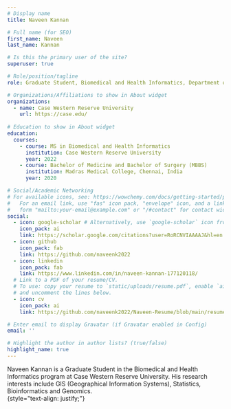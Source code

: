 ```yaml
---
# Display name
title: Naveen Kannan

# Full name (for SEO)
first_name: Naveen
last_name: Kannan

# Is this the primary user of the site?
superuser: true

# Role/position/tagline
role: Graduate Student, Biomedical and Health Informatics, Department of Population and Quantitative Health Sciences

# Organizations/Affiliations to show in About widget
organizations:
  - name: Case Western Reserve University
    url: https://case.edu/
    
# Education to show in About widget
education:
  courses:
    - course: MS in Biomedical and Health Informatics
      institution: Case Western Reserve University
      year: 2022
    - course: Bachelor of Medicine and Bachelor of Surgery (MBBS)
      institution: Madras Medical College, Chennai, India
      year: 2020

# Social/Academic Networking
# For available icons, see: https://wowchemy.com/docs/getting-started/page-builder/#icons
#   For an email link, use "fas" icon pack, "envelope" icon, and a link in the
#   form "mailto:your-email@example.com" or "/#contact" for contact widget.
social:
  - icon: google-scholar # Alternatively, use `google-scholar` icon from `ai` icon pack
    icon_pack: ai
    link: https://scholar.google.com/citations?user=RoRCNVIAAAAJ&hl=en
  - icon: github
    icon_pack: fab
    link: https://github.com/naveenk2022
  - icon: linkedin
    icon_pack: fab
    link: https://www.linkedin.com/in/naveen-kannan-177120118/
  # Link to a PDF of your resume/CV.
  # To use: copy your resume to `static/uploads/resume.pdf`, enable `ai` icons in `params.yaml`,
  # and uncomment the lines below.
  - icon: cv
    icon_pack: ai
    link: https://github.com/naveenk2022/Naveen-Resume/blob/main/resume1.pdf

# Enter email to display Gravatar (if Gravatar enabled in Config)
email: ''

# Highlight the author in author lists? (true/false)
highlight_name: true
---
```


Naveen Kannan is a Graduate Student in the Biomedical and Health Informatics program at Case Western Reserve University. His research interests include GIS (Geographical Information Systems), Statistics, Bioinformatics and Genomics.  
{style="text-align: justify;"}
